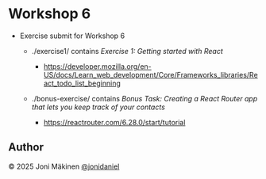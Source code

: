 # Workshop 6

- Exercise submit for Workshop 6

  - ./exercise1/ contains _Exercise 1: Getting started with React_

    - https://developer.mozilla.org/en-US/docs/Learn_web_development/Core/Frameworks_libraries/React_todo_list_beginning

  - ./bonus-exercise/ contains _Bonus Task: Creating a React Router app that lets you keep track of your contacts_

    - https://reactrouter.com/6.28.0/start/tutorial

## Author

© 2025 Joni Mäkinen [@jonidaniel](https://github.com/jonidaniel)
